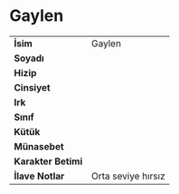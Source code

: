 # Gaylen   
|  |  |  
|---|---|  
| **İsim** | Gaylen |  
| **Soyadı** |  |  
| **Hizip** |  |  
| **Cinsiyet** |  |  
| **Irk** |  |  
| **Sınıf** |  |  
| **Kütük** |  |  
| **Münasebet** |  |  
| **Karakter Betimi** |  |  
| **İlave Notlar** | Orta seviye hırsız |  

